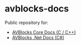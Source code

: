 # avblocks-docs

Public repository for: 

* [AVBlocks Core Docs (C / C++)](http://doc.avblocks.com/core/latest)
* [AVBlocks .Net Docs (C#)](http://doc.avblocks.com/net/latest)